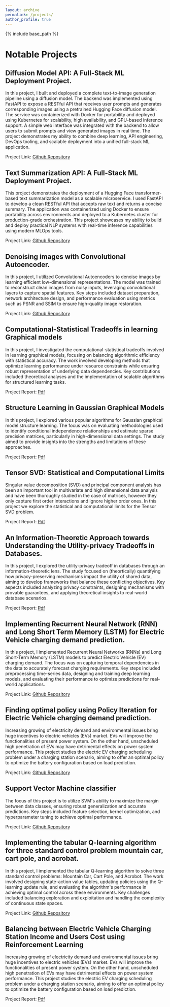 ```yaml
---
layout: archive
permalink: /projects/
author_profile: true
---
```


{% include base_path %}


Notable Projects 
======


<!-- Convolutional Neural Network for Human Action Recognition with Actitracker Dataset
------
Brief description required

Project Link: 

Variational Autoencoder for reconstructing MNIST datasets.
------
Brief description required

Project Link: -->

Diffusion Model API: A Full-Stack ML Deployment Project.
------

In this project, I built and deployed a complete text-to-image generation pipeline using a diffusion model. The backend was implemented using FastAPI to expose a RESTful API that receives user prompts and generates corresponding images using a pretrained Hugging Face diffusion model. The service was containerized with Docker for portability and deployed using Kubernetes for scalability, high availability, and GPU-based inference support. A simple web interface was integrated with the backend to allow users to submit prompts and view generated images in real time. The project demonstrates my ability to combine deep learning, API engineering, DevOps tooling, and scalable deployment into a unified full-stack ML application.

Project Link: [Github Repository](https://github.com/ZahinAbrar/Text-to-Image-Generation)

Text Summarization API: A Full-Stack ML Deployment Project.
------

This project demonstrates the deployment of a Hugging Face transformer-based text summarization model as a scalable microservice. I used FastAPI to develop a clean RESTful API that accepts raw text and returns a concise summary. The application was containerized using Docker to ensure portability across environments and deployed to a Kubernetes cluster for production-grade orchestration. This project showcases my ability to build and deploy practical NLP systems with real-time inference capabilities using modern MLOps tools.

Project Link: [Github Repository](https://github.com/ZahinAbrar/Text-Summarization)


Denoising images with Convolutional Autoencoder.
------
In this project, I utilized Convolutional Autoencoders to denoise images by learning efficient low-dimensional representations. The model was trained to reconstruct clean images from noisy inputs, leveraging convolutional layers to capture spatial features. Key steps included dataset preparation, network architecture design, and performance evaluation using metrics such as PSNR and SSIM to ensure high-quality image restoration.

Project Link: [Github Repository](https://github.com/ZahinAbrar/Denoising-images-with-Convolutional-Autoencoder.)

<!-- Alternationg Direction Method of Multipliers.
------
Brief description required

Project Link: [Github Repository](https://github.com/ZahinAbrar/Alternating-Direction-Method-Of-Multipliers) -->

Computational-Statistical Tradeoffs in learning Graphical models
------

In this project, I investigated the computational-statistical tradeoffs involved in learning graphical models, focusing on balancing algorithmic efficiency with statistical accuracy. The work involved developing methods that optimize learning performance under resource constraints while ensuring robust representation of underlying data dependencies. Key contributions included theoretical analyses and the implementation of scalable algorithms for structured learning tasks.

Project Report: [Pdf](https://ZahinAbrar.github.io/files/SML_Porject__ASU.pdf)

Structure Learning in Gaussian Graphical Models
------
In this project, I explored various popular algorithms for Gaussian graphical model structure learning. The focus was on evaluating methodologies used to identify conditional independence relationships and estimate sparse precision matrices, particularly in high-dimensional data settings. The study aimed to provide insights into the strengths and limitations of these approaches.

Project Report: [Pdf](https://ZahinAbrar.github.io/files/APM_Project__ASU.pdf)

**Tensor SVD: Statistical and Computational Limits**
------

Singular value decomposition (SVD) and principal component analysis has been an important tool in multivariate and high dimensional data analysis and have been thoroughly studied in the case of matrices, however they only capture first order interactions and ignore higher order ones. In this project we explore the statistical and computational limits for the Tensor SVD problem.

Project Report: [Pdf](https://ZahinAbrar.github.io/files/Tensor_SVD.pdf)

An Information-Theoretic Approach towards Understanding the Utility-privacy Tradeoffs in Databases.
------

In this project, I explored the utility-privacy tradeoff in databases through an information-theoretic lens. The study focused on (theortically) quantifying how privacy-preserving mechanisms impact the utility of shared data, aiming to develop frameworks that balance these conflicting objectives. Key aspects included analyzing privacy constraints, designing mechanisms with provable guarantees, and applying theoretical insights to real-world database scenarios.

Project Report: [Pdf](https://ZahinAbrar.github.io/files/Info_Theory__Project.pdf)




Implementing Recurrent Neural Network (RNN) and Long Short Term Memory (LSTM) for Electric Vehicle charging demand prediction.
------
In this project, I implemented Recurrent Neural Networks (RNNs) and Long Short-Term Memory (LSTM) models to predict Electric Vehicle (EV) charging demand. The focus was on capturing temporal dependencies in the data to accurately forecast charging requirements. Key steps included preprocessing time-series data, designing and training deep learning models, and evaluating their performance to optimize predictions for real-world applications.

Project Link:  [Github Repository](https://github.com/ZahinAbrar/RNN-and-LSTM-for-Electric-Vehicle-Charging-Demand-Prediction)

<!-- Classification of MNIST digit using Neural Network.
------
Brief description required

Project Link:  -->

Finding optimal policy using Policy Iteration for Electric Vehicle charging demand prediction.
------
Increasing growing of electricity demand and environmental issues bring huge incentives to electric vehicles (EVs) market. EVs will
improve the functionalities of present power system. On the other hand, unscheduled high penetration of EVs may have detrimental effects on
power system performance. This project studies the electric EV charging scheduling problem under a charging station scenario, aiming
to offer an optimal policy to optimize the battery configuration based on load prediction.

Project Link: [Github Repository](https://github.com/ZahinAbrar/Policy-Iteration-for-Electric-Vehicle-charging-demand-prediction.)

Support Vector Machine classifier
------
<!-- Brief description required -->

The focus of this project is to utilize SVM's ability to maximize the margin between data classes, ensuring robust generalization and accurate predictions. Key steps included feature selection, kernel optimization, and hyperparameter tuning to achieve optimal performance.

Project Link: [Github Repository](https://github.com/ZahinAbrar/SVM-Classifier-with-Newtonian-Gradient-Descent-)

<!-- Implementing Q-learning for Monte-Carlo Blackjack Problem.
------
Brief description required

Project Link:  -->

Implementing the tabular Q-learning algorithm for three standard control problem mountain car, cart pole, and acrobat.
------
<!-- Brief description required -->

In this project, I implemented the tabular Q-learning algorithm to solve three standard control problems: Mountain Car, Cart Pole, and Acrobot. The work involved designing state-action value tables, updating policies using the Q-learning update rule, and evaluating the algorithm's performance in achieving optimal control across these environments. Key challenges included balancing exploration and exploitation and handling the complexity of continuous state spaces.

Project Link: [Github Repository](https://github.com/ZahinAbrar/Implementing-the-tabular-Q-learning-algorithm-for-three-standard-control-problem-mountain-car-cart-)

Balancing between Electric Vehicle Charging Station Income and Users Cost using Reinforcement Learning
------

Increasing growing of electricity demand and environmental issues bring huge incentives to electric vehicles (EVs) market. EVs will improve the functionalities of present power system. On the other hand, unscheduled high penetration of EVs may have detrimental effects on power system performance. This project studies the electric EV charging scheduling problem under a charging station scenario, aiming to offer an optimal policy to optimize the battery configuration based on load prediction.

Project Report: [Pdf](https://ZahinAbrar.github.io/files/EV__Reinforcement_Learning.pdf)


<!-- My other projects can be found on my 
------ -->
